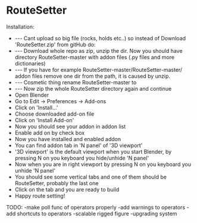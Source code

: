 # RouteSetter

Installation:
- --- Cant upload so big file (rocks, holds etc..) so instead of Download 'RouteSetter.zip' from gitHub do:
- --- Download whole repo as zip, unzip the dir. Now you should have directory RouteSetter-master with addon files (.py files and more dictionaries)
- --- If you have for example RouteSetter-master/RouteSetter-master/ addon files remove one dir from the path, it is caused by unzip.
- --- Cosmetic thing rename RouteSetter-master to 
- --- Now zip the whole RouteSetter directory again and continue
- Open Blender
- Go to Edit -> Preferences -> Add-ons
- Click on 'Install...'
- Choose downloaded add-on file 
- Click on 'Install Add-on'
- Now you should see your addon in addon list
- Enable add on by check box
- Now you have installed and enabled addon
- You can find addon tab in 'N panel' of '3D viewport'
- '3D viewport' is the default viewport when you start Blender, by pressing N on you keyboard you hide/unhide 'N panel'
- Now when you are in right viewport by pressing N on you keyboard you unhide 'N panel'
- You should see some vertical tabs and one of them should be RouteSetter, probably the last one
- Click on the tab and you are ready to build
- Happy route setting!


TODO:
-make poll func of operators properly
-add warnings to operators
-add shortcuts to operators
-scalable rigged figure
-upgrading system

